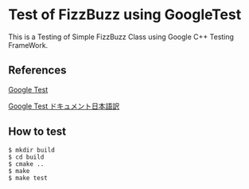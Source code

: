# Test of FizzBuzz using GoogleTest

This is a Testing of Simple FizzBuzz Class using Google C++ Testing FrameWork.

## References

[Google Test](https://code.google.com/p/googletest/)

[Google Test ドキュメント日本語訳](http://opencv.jp/googletestdocs/index.html)

## How to test

```
$ mkdir build
$ cd build
$ cmake ..
$ make
$ make test
```
